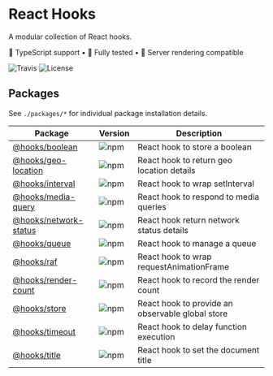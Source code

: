 # React Hooks
A modular collection of React hooks.

🦄 TypeScript support • 🐐 Fully tested • 👾 Server rendering compatible

![Travis](https://img.shields.io/travis/com/simmo/hooks?style=flat-square)
![License](https://img.shields.io/github/license/simmo/hooks?style=flat-square)

## Packages

See `./packages/*` for individual package installation details.

| Package | Version | Description |
| ------- | ------- | ----------- |
| [@hooks/boolean](packages/boolean) | ![npm](https://img.shields.io/npm/v/@hooks/boolean?style=flat-square) | React hook to store a boolean |,
| [@hooks/geo-location](packages/geo-location) | ![npm](https://img.shields.io/npm/v/@hooks/geo-location?style=flat-square) | React hook to return geo location details |,
| [@hooks/interval](packages/interval) | ![npm](https://img.shields.io/npm/v/@hooks/interval?style=flat-square) | React hook to wrap setInterval |,
| [@hooks/media-query](packages/media-query) | ![npm](https://img.shields.io/npm/v/@hooks/media-query?style=flat-square) | React hook to respond to media queries |,
| [@hooks/network-status](packages/network-status) | ![npm](https://img.shields.io/npm/v/@hooks/network-status?style=flat-square) | React hook return network status details |,
| [@hooks/queue](packages/queue) | ![npm](https://img.shields.io/npm/v/@hooks/queue?style=flat-square) | React hook to manage a queue |,
| [@hooks/raf](packages/raf) | ![npm](https://img.shields.io/npm/v/@hooks/raf?style=flat-square) | React hook to wrap requestAnimationFrame |,
| [@hooks/render-count](packages/render-count) | ![npm](https://img.shields.io/npm/v/@hooks/render-count?style=flat-square) | React hook to record the render count |,
| [@hooks/store](packages/store) | ![npm](https://img.shields.io/npm/v/@hooks/store?style=flat-square) | React hook to provide an observable global store |,
| [@hooks/timeout](packages/timeout) | ![npm](https://img.shields.io/npm/v/@hooks/timeout?style=flat-square) | React hook to delay function execution |,
| [@hooks/title](packages/title) | ![npm](https://img.shields.io/npm/v/@hooks/title?style=flat-square) | React hook to set the document title |